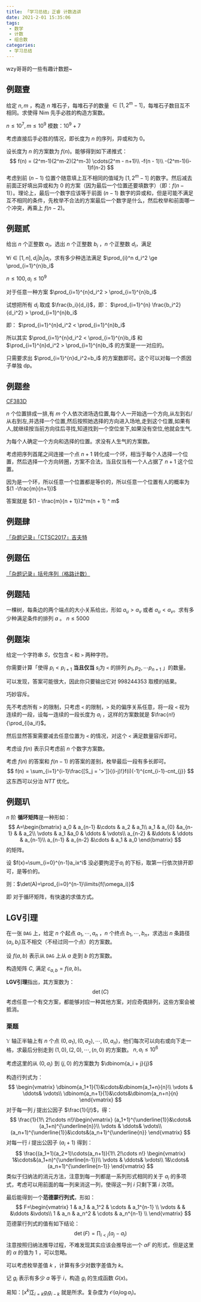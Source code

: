 ```yaml
---
title: 「学习总结」正睿 计数选讲
date: 2021-2-01 15:35:06
tags:
 - 数学
 - 计数
 - 组合数
categories:
 - 学习总结
---
```

wzy哥哥的一些有趣计数题~

<!-- more -->

## 例题壹
给定 $n, m$ ，构造 $n$ 堆石子，每堆石子的数量 $\in[1, 2^m-1]$，每堆石子数目互不相同。求使得 Nim 先手必胜的构造方案数。

$n\le 10^7, m\le 10^9$ 模数：$10^9 + 7$

考虑直接后手必胜的情况，即长度为 $n$ 的序列，异或和为 $0$。

设长度为 $n$ 的方案数为 $f(n)$。能够得到如下递推式：
$$
f(n) = (2^m-1)(2^m-2)(2^m-3) \cdots(2^m - n+1)\\
-f(n - 1)\\
-(2^m-1)(i-1)f(n-2)
$$
考虑到前 $(n-1)$ 位置个随意填上互不相同的值域为 $[1, 2^m-1]$ 的数字。然后减去前面正好填出异或和为 $0$ 的方案（因为最后一个位置还要填数字）（即：$f(n-1)$）。理论上，最后一个数字应该等于前面 $(n - 1)$ 数字的异或和，但是可能不满足互不相同的条件，先枚举不合法的方案最后一个数字是什么，然后枚举和前面哪一个冲突，再乘上 $f(n-2)$。

## 例题贰

给出 $n$ 个正整数 $a_i$，选出 $n$ 个正整数 $b_i$ ，$n$ 个正整数 $d_i$，满足

 $\forall i \in [1, n], d_i|b_i|a_i$，求有多少种选法满足 $\prod_{i}^n d_i^2 \ge \prod_{i=1}^{n}b_i$

$n\le 100, a_i \le 10^9​$

对于任意一种方案 $\prod_{i=1}^{n}d_i^2 > \prod_{i=1}^{n}b_i​$

试想把所有 $d_i$ 取成 $\frac{b_i}{d_i}$，即： $\prod_{i=1}^{n} \frac{b_i^2}{d_i^2} > \prod_{i=1}^{n}b_i$

即： $\prod_{i=1}^{n}d_i^2 < \prod_{i=1}^{n}b_i​$

所以其实 $\prod_{i=1}^{n}d_i^2 < \prod_{i=1}^{n}b_i$ 和 $\prod_{i=1}^{n}d_i^2 > \prod_{i=1}^{n}b_i$ 的方案是一一对应的。

只需要求出 $\prod_{i=1}^{n}d_i^2=b_i$ 的方案数即可。这个可以对每一个质因子单独 dp。

## 例题叁

[CF383D](https://codeforces.com/contest/383/problem/D)

$n$ 个位置排成一排,有 $m$ 个人依次进场选位置,每个人一开始选一个方向,从左到右/从右到左,并选择一个位置,然后按照她选择的方向进入场地,走到这个位置,如果有人,就继续按当前方向往后寻找,知道找到一个空位坐下,如果没有空位,他就会生气.

为每个人确定一个方向和选择的位置。求没有人生气的方案数。

考虑把序列首尾之间连接一个点 $n+1$ 转化成一个环，相当于每个人选择一个位置，然后选择一个方向转圈，方案不合法，当且仅当有一个人占据了 $n+1$ 这个位置。

因为是一个环，所以任意一个位置都是等价的，所以任意一个位置有人的概率为 $(1 -\frac{m}{n+1})​$

答案就是 $(1 - \frac{m}{n + 1})2^m(n + 1) ^ m$

## 例题肆

[「杂题记录」「CTSC2017」吉夫特](/「杂题记录」「CTSC2017」吉夫特)

## 例题伍

[「杂题记录」括号序列（格路计数）](/「杂题记录」括号序列（格路计数）)

## 例题陆

一棵树，每条边的两个端点的大小关系给出，形如 $a_u > a_v$ 或者 $a_u < a_v$。求有多少种满足条件的排列 $a$ 。 $n \le 5000$

## 例题柒
给定一个字符串  $S$，仅包含 `<` 和 `>` 两种字符。

你需要计算「使得 $p_i < p_{i+1}$  **当且仅当**  $s_i$为 `<` 的排列 $p_1, p_2, \cdots p_{n+1}$ 」的数量。

可以发现，答案可能很大，因此你只要输出它对  $998244353$ 取模的结果。

巧妙容斥。

先不考虑所有 `>` 的限制，只考虑 `<` 的限制，`>` 处的偏序关系任意，将一段 `<` 视为连续的一段，设每一连续的一段长度为 $a_i$ ，这样的方案数就是 $\frac{n!}{\prod_{i}a_i!}$。

然后显然答案需要减去任意位置为 `<` 的情况，对这个 `<` 满足数量容斥即可。

考虑设 $f(n)$ 表示只考虑前 $n$ 个数字方案数。

考虑 $f(n)$ 的答案和 $f(n-1)$ 的答案的差别，枚举最后一段有多长即可。 
$$
f(n) = \sum_{i=1}^{i-1}\frac{[S_j = '>']}{(i-j)!}f(i)(-1)^{cnt_{i-1}-cnt_{j}}
$$
这东西可以分治 $NTT​$ 优化。

## 例题玐

$n$ 阶 **循环矩阵**是一种形如：
$$
A=\begin{bmatrix}
a_0		&	a_{n-1}	&\cdots		&	a_2		&	a_1\\
a_1		&	a_{0}	&a_{n-1}	&	 		&	a_2\\
\vdots	&	a_1		&a_0		&	\ddots	&	\vdots\\
a_{n-2}	&			&\ddots		&	\ddots	&	a_{n-1}\\
a_{n-1}	&	a_{n-2}	&\cdots		&	a_1		&	a_0
\end{bmatrix}
$$
的矩阵。

设 $f(x)=\sum_{i=0}^{n-1}a_ix^i$ 没必要拘泥于$a_i$ 的下标，取第一行依次排开即可，是等价的。

则：$\det(A)=\prod_{i=0}^{n-1}\limits{f(\omega_i)}$

即 对于循环矩阵，有快速的求值方式。

## LGV引理

在一张 `DAG` 上，给定 $n$ 个起点 $a_1,\cdots,a_n$ ，$n$ 个终点 $b_1,\cdots,b_n$，求选出 $n$ 条路径 $(a_i, b_i)​$ 互不相交（不经过同一个点）的方案数。

设 $f(a, b)$ 表示从 `DAG` 上从 $a$ 走到 $b$ 的方案数。

构造矩阵 $C$, 满足 $c_{a, b}=f(a, b)$。

**LGV引理**指出，其方案数为：
$$
\det(C)
$$
考虑任意一个有交方案，都能够对应一种其他方案，对应奇偶排列，这些方案会被抵消。

### 栗题
$\mathbb{Y}$ 轴正半轴上有 $n$ 个点 $(0, a_1),(0, a_2), \cdots,(0, a_n)$，他们每次可以向右或向下走一格，求最后分别走到 $(1, 0), (2, 0), \cdots, (n, 0)$ 的方案数。 $n, a_i \le 10^6$



考虑这里的从 $(0, a_i)$ 到  $(j, 0)$ 的方案数为 $\dbinom{a_i + j}{j}$

构造行列式为：
$$
\begin{vmatrix}
\dbinom{a_1+1}{1}&\cdots&\dbinom{a_1+n}{n}\\
\vdots			 & \ddots& \vdots\\
\dbinom{a_n+1}{1}&\cdots&\dbinom{a_n+n}{n}
\end{vmatrix}
$$
对于每一列 $j$ 提出公因子 $\frac{1}{j!}​$，得：
$$
\frac{1}{1!\ 2!\cdots n!}\begin{vmatrix}
(a_1+1)^{\underline{1}}&\cdots&(a_1+n)^{\underline{n}}\\
\vdots			 & \ddots& \vdots\\
(a_n+1)^{\underline{1}}&\cdots&(a_n+1)^{\underline{n}}
\end{vmatrix}
$$
对每一行 $i$ 提出公因子 $(a_i+1)$ 得到：
$$
\frac{(a_1+1)(a_2+1)\cdots(a_n+1)}{1!\ 2!\cdots n!}
\begin{vmatrix}
1&\cdots&(a_1+n)^{\underline{n-1}}\\
\vdots			 & \ddots& \vdots\\
1&\cdots&(a_n+1)^{\underline{n-1}}
\end{vmatrix}
$$
类似于归纳法的消元方法，注意到每一列都是一系列形式相同的关于 $a_i$ 的多项式，考虑可以用前面的每一列来消这一列，使得这一列 $i$ 只剩下第 $i$ 次项。

最后能得到一个**范德蒙行列式**，形如：
$$
F=\begin{vmatrix}
1 & a_1 & a_1^2 & \cdots & a_1^{n-1} \\
\vdots & & &\ddots &\vdots\\
1 & a_n & a_n^2 & \cdots & a_n^{n-1} \\
\end{vmatrix}
$$
范德蒙行列式的值有如下结论：
$$
\det(F)=\prod_{i < j}(a_j - a_i)
$$
注意按照归纳法推导过程，不难发现其实应该会推导出一个 $\alpha F$ 的形式，但是这里的 $\alpha$ 的值为 $1​$ ，可以忽略。

可以考虑枚举差值 $k$ ，计算有多少对数字差值为 $k$。

记 $g_i$ 表示有多少 $a$ 等于 $i$，构造 $g_i$ 的生成函数 $G(x)$。

易知：$[x^k]\sum_{i=k}\limits{g_ig_{i-k}}$ 就是所求。复杂度为 $\mathcal{O}(a_i \log a_i)$。